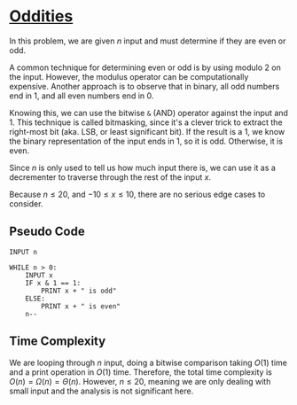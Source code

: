 # [Oddities]("https://open.kattis.com/problems/oddities")

In this problem, we are given $n$ input and must determine if they are even or odd.

A common technique for determining even or odd is by using modulo $2$ on the input. However, the modulus operator can be computationally expensive. Another approach is to observe that in binary, all odd numbers end in $1$, and all even numbers end in $0$. 

Knowing this, we can use the bitwise `&` (AND) operator against the input and $1$. This technique is called bitmasking, since it's a clever trick to extract the right-most bit (aka. LSB, or least significant bit). If the result is a $1$, we know the binary representation of the input ends in $1$, so it is odd. Otherwise, it is even.

Since $n$ is only used to tell us how much input there is, we can use it as a decrementer to traverse through the rest of the input $x$.

Because $n \leq 20$, and $-10 \leq x \leq 10$, there are no serious edge cases to consider.

## Pseudo Code
```
INPUT n

WHILE n > 0:
    INPUT x
    IF x & 1 == 1:
        PRINT x + " is odd"
    ELSE:
        PRINT x + " is even"
    n--
```

## Time Complexity
We are looping through $n$ input, doing a bitwise comparison taking $O(1)$ time and a print operation in $O(1)$ time. Therefore, the total time complexity is $O(n) = \Omega(n) = \Theta(n)$. However, $n \leq 20$, meaning we are only dealing with small input and the analysis is not significant here.